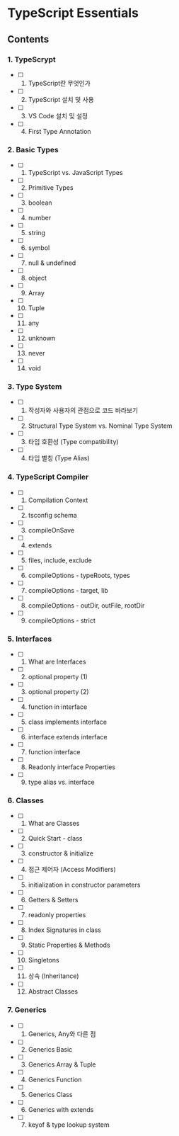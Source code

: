# TypeScript Essentials

## Contents

### 1. TypeScrypt

- [ ] 1.  TypeScript란 무엇인가
- [ ] 2.  TypeScript 설치 및 사용
- [ ] 3.  VS Code 설치 및 설정
- [ ] 4.  First Type Annotation

### 2. Basic Types

- [ ] 1.  TypeScript vs. JavaScript Types
- [ ] 2.  Primitive Types
- [ ] 3.  boolean
- [ ] 4.  number
- [ ] 5.  string
- [ ] 6.  symbol
- [ ] 7.  null & undefined
- [ ] 8.  object
- [ ] 9.  Array
- [ ] 10. Tuple
- [ ] 11. any
- [ ] 12. unknown
- [ ] 13. never
- [ ] 14. void

### 3. Type System

- [ ] 1.  작성자와 사용자의 관점으로 코드 바라보기
- [ ] 2.  Structural Type System vs. Nominal Type System
- [ ] 3.  타입 호환성 (Type compatibility)
- [ ] 4.  타입 별칭 (Type Alias)

### 4. TypeScript Compiler

- [ ] 1.  Compilation Context
- [ ] 2.  tsconfig schema
- [ ] 3.  compileOnSave
- [ ] 4.  extends
- [ ] 5.  files, include, exclude
- [ ] 6.  compileOptions - typeRoots, types
- [ ] 7.  compileOptions - target, lib
- [ ] 8.  compileOptions - outDir, outFile, rootDir
- [ ] 9.  compileOptions - strict

### 5. Interfaces

- [ ] 1.  What are Interfaces
- [ ] 2.  optional property (1)
- [ ] 3.  optional property (2)
- [ ] 4.  function in interface
- [ ] 5.  class implements interface
- [ ] 6.  interface extends interface
- [ ] 7.  function interface
- [ ] 8.  Readonly interface Properties
- [ ] 9.  type alias vs. interface

### 6. Classes

- [ ] 1.  What are Classes
- [ ] 2.  Quick Start - class
- [ ] 3.  constructor & initialize
- [ ] 4.  접근 제어자 (Access Modifiers)
- [ ] 5.  initialization in constructor parameters
- [ ] 6.  Getters & Setters
- [ ] 7.  readonly properties
- [ ] 8.  Index Signatures in class
- [ ] 9.  Static Properties & Methods
- [ ] 10. Singletons
- [ ] 11. 상속 (Inheritance)
- [ ] 12. Abstract Classes

### 7. Generics

- [ ] 1.  Generics, Any와 다른 점
- [ ] 2.  Generics Basic
- [ ] 3.  Generics Array & Tuple
- [ ] 4.  Generics Function
- [ ] 5.  Generics Class
- [ ] 6.  Generics with extends
- [ ] 7.  keyof & type lookup system
